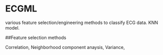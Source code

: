 # ECGML
various feature selection/engineering methods to classify ECG data. KNN model.

##Feature selection methods

Correlation, Neighborhood component anaysis, Variance, 
